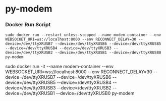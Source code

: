 # py-modem

### Docker Run Script
```
sudo docker run --restart unless-stopped --name modem-container --env WEBSOCKET_URI=ws://localhost:8000 --env RECONNECT_DELAY=30 --device=/dev/ttyXRUSB7 --device=/dev/ttyXRUSB6 --device=/dev/ttyXRUSB5 --device=/dev/ttyXRUSB4 --device=/dev/ttyXRUSB3 --device=/dev/ttyXRUSB2 --device=/dev/ttyXRUSB1 --device=/dev/ttyXRUSB0 py-modem
```

sudo docker run -it --name modem-container --env WEBSOCKET_URI=ws://localhost:8000 --env RECONNECT_DELAY=30 --device=/dev/ttyXRUSB7 --device=/dev/ttyXRUSB6 --device=/dev/ttyXRUSB5 --device=/dev/ttyXRUSB4 --device=/dev/ttyXRUSB3 --device=/dev/ttyXRUSB2 --device=/dev/ttyXRUSB1 --device=/dev/ttyXRUSB0 py-modem